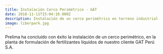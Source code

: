 ```yaml
---
title: Instalación Cerco Perimétrico - GAT
date: 2018-11-11T15:04:10.000Z
description: Instalación de un cerco perimétrico en terreno industrial.
image: liberpark.jpg
---
```


Prelima ha concluído con éxito la instalación de un cerco perimétrico, en la planta de formulación de fertilizantes líquidos de nuestro cliente GAT Perú S.A.
